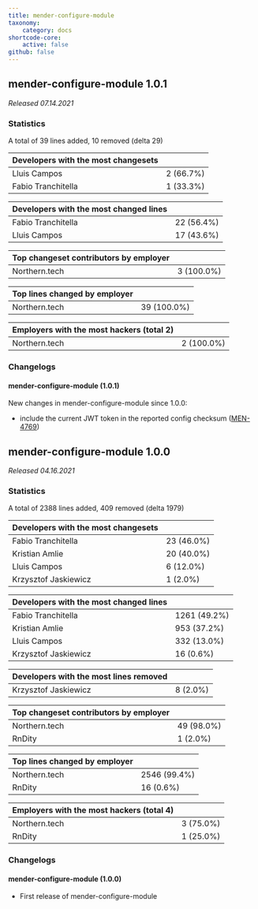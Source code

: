 ```yaml
---
title: mender-configure-module
taxonomy:
    category: docs
shortcode-core:
    active: false
github: false
---
```


## mender-configure-module 1.0.1

_Released 07.14.2021_

### Statistics

A total of 39 lines added, 10 removed (delta 29)

| Developers with the most changesets | |
|---|---|
| Lluis Campos | 2 (66.7%) |
| Fabio Tranchitella | 1 (33.3%) |

| Developers with the most changed lines | |
|---|---|
| Fabio Tranchitella | 22 (56.4%) |
| Lluis Campos | 17 (43.6%) |

| Top changeset contributors by employer | |
|---|---|
| Northern.tech | 3 (100.0%) |

| Top lines changed by employer | |
|---|---|
| Northern.tech | 39 (100.0%) |

| Employers with the most hackers (total 2) | |
|---|---|
| Northern.tech | 2 (100.0%) |


### Changelogs

#### mender-configure-module (1.0.1)

New changes in mender-configure-module since 1.0.0:

* include the current JWT token in the reported config checksum
  ([MEN-4769](https://tracker.mender.io/browse/MEN-4769))

## mender-configure-module 1.0.0

_Released 04.16.2021_

### Statistics

A total of 2388 lines added, 409 removed (delta 1979)

| Developers with the most changesets | |
|---|---|
| Fabio Tranchitella | 23 (46.0%) |
| Kristian Amlie | 20 (40.0%) |
| Lluis Campos | 6 (12.0%) |
| Krzysztof Jaskiewicz | 1 (2.0%) |

| Developers with the most changed lines | |
|---|---|
| Fabio Tranchitella | 1261 (49.2%) |
| Kristian Amlie | 953 (37.2%) |
| Lluis Campos | 332 (13.0%) |
| Krzysztof Jaskiewicz | 16 (0.6%) |

| Developers with the most lines removed | |
|---|---|
| Krzysztof Jaskiewicz | 8 (2.0%) |

| Top changeset contributors by employer | |
|---|---|
| Northern.tech | 49 (98.0%) |
| RnDity | 1 (2.0%) |

| Top lines changed by employer | |
|---|---|
| Northern.tech | 2546 (99.4%) |
| RnDity | 16 (0.6%) |

| Employers with the most hackers (total 4) | |
|---|---|
| Northern.tech | 3 (75.0%) |
| RnDity | 1 (25.0%) |

### Changelogs

#### mender-configure-module (1.0.0)

* First release of mender-configure-module
